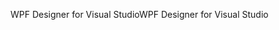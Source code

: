 <span data-ttu-id="34714-101">WPF Designer for Visual Studio</span><span class="sxs-lookup"><span data-stu-id="34714-101">WPF Designer for Visual Studio</span></span>